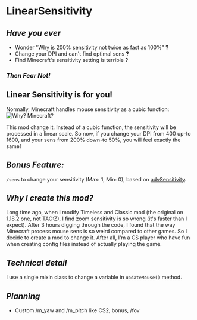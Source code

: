 # LinearSensitivity

## **_Have you ever_**

- Wonder "Why is 200% sensitivity not twice as fast as 100%" **?**
- Change your DPI and can't find optimal sens **?**
- Find Minecraft's sensitivity setting is terrible **?**

### **_Then Fear Not!_**

## **Linear Sensitivity** is for you!

Normally, Minecraft handles mouse sensitivity as a cubic function:\
<img src="https://cdn.modrinth.com/data/E8FRI3Kl/images/7a08401568d54f4331ae4e9c51bd7995d9e3c813.png" alt="Why? Minecraft?">

This mod change it. Instead of a cubic function, the sensitivity will be processed in a linear scale. So now, if you change your DPI from 400 up-to 1600, and your sens from 200% down-to 50%, you will feel exactly the same!

## **_Bonus Feature:_**

`/sens` to change your sensitivity (Max: 1, Min: 0), based on [advSensitivity](https://modrinth.com/mod/advsensitivity).

## **_Why I create this mod?_**

Long time ago, when I modify Timeless and Classic mod (the original on 1.18.2 one, not TAC:Z), I find zoom sensitivity is so wrong (it's faster than I expect). After 3 hours digging through the code, I found that the way Minecraft process mouse sens is so weird compared to other games. So I decide to create a mod to change it. After all, I'm a CS player who have fun when creating config files instead of actually playing the game.

## **_Technical detail_**

I use a single mixin class to change a variable in `updateMouse()` method.

## **_Planning_**

- Custom /m_yaw and /m_pitch like CS2, bonus, /fov
